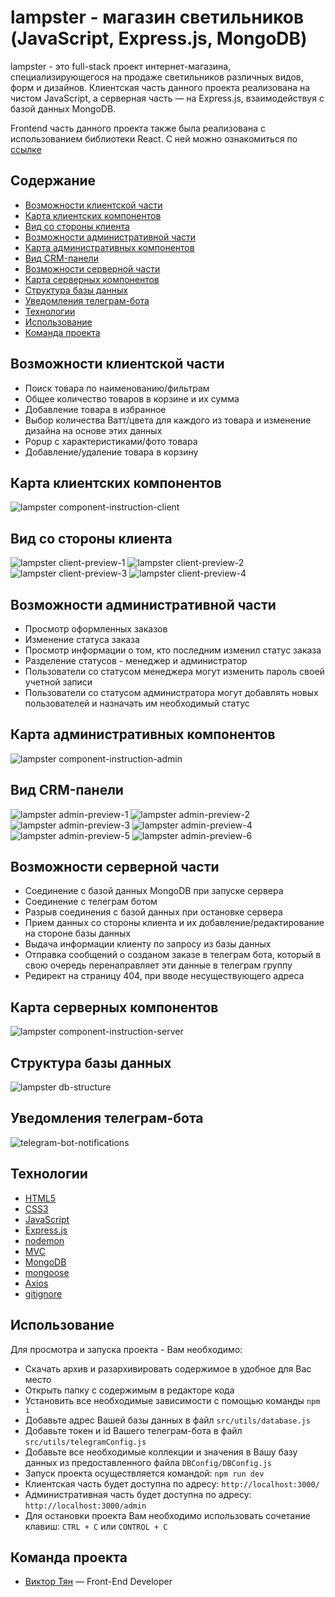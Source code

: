 # lampster - магазин светильников (JavaScript, Express.js, MongoDB)

lampster - это full-stack проект интернет-магазина, специализирующегося на продаже светильников различных видов, форм и дизайнов.
Клиентская часть данного проекта реализована на чистом JavaScript, а серверная часть — на Express.js, взаимодействуя с базой данных MongoDB.

Frontend часть данного проекта также была реализована с использованием библиотеки React. С ней можно ознакомиться по [ссылке](https://github.com/vityan99/lampster-react?tab=readme-ov-file)

## Содержание

- [Возможности клиентской части](#возможности-клиентской-части)
- [Карта клиентских компонентов](#карта-клиентских-компонентов)
- [Вид со стороны клиента](#вид-со-стороны-клиента)
- [Возможности административной части](#возможности-административной-части)
- [Карта административных компонентов](#карта-административных-компонентов)
- [Вид CRM-панели](#вид-crm-панели)
- [Возможности серверной части](#возможности-серверной-части)
- [Карта серверных компонентов](#карта-серверных-компонентов)
- [Структура базы данных](#структура-базы-данных)
- [Уведомления телеграм-бота](#уведомления-телеграм-бота)
- [Технологии](#технологии)
- [Использование](#использование)
- [Команда проекта](#команда-проекта)

## Возможности клиентской части

- Поиск товара по наименованию/фильтрам
- Общее количество товаров в корзине и их сумма
- Добавление товара в избранное
- Выбор количества Ватт/цвета для каждого из товара и изменение дизайна на основе этих данных
- Popup с характеристиками/фото товара
- Добавление/удаление товара в корзину

## Карта клиентских компонентов

![lampster component-instruction-client](https://github.com/vityan99/lampster-fullstack/blob/main/preview/client/client-components.jpg)

## Вид со стороны клиента

![lampster client-preview-1](https://github.com/vityan99/lampster-fullstack/blob/main/preview/client/client-preview-1.png)
![lampster client-preview-2](https://github.com/vityan99/lampster-fullstack/blob/main/preview/client/client-preview-2.png)
![lampster client-preview-3](https://github.com/vityan99/lampster-fullstack/blob/main/preview/client/client-preview-3.png)
![lampster client-preview-4](https://github.com/vityan99/lampster-fullstack/blob/main/preview/client/client-preview-4.png)

## Возможности административной части

- Просмотр оформленных заказов
- Изменение статуса заказа
- Просмотр информации о том, кто последним изменил статус заказа
- Разделение статусов - менеджер и администратор
- Пользователи со статусом менеджера могут изменить пароль своей учетной записи
- Пользователи со статусом администратора могут добавлять новых пользователей и назначать им необходимый статус

## Карта административных компонентов

![lampster component-instruction-admin](https://github.com/vityan99/lampster-fullstack/blob/main/preview/admin/admin-components.jpg)

## Вид CRM-панели

![lampster admin-preview-1](https://github.com/vityan99/lampster-fullstack/blob/main/preview/admin/admin-preview-1.png)
![lampster admin-preview-2](https://github.com/vityan99/lampster-fullstack/blob/main/preview/admin/admin-preview-2.png)
![lampster admin-preview-3](https://github.com/vityan99/lampster-fullstack/blob/main/preview/admin/admin-preview-3.png)
![lampster admin-preview-4](https://github.com/vityan99/lampster-fullstack/blob/main/preview/admin/admin-preview-4.png)
![lampster admin-preview-5](https://github.com/vityan99/lampster-fullstack/blob/main/preview/admin/admin-preview-5.png)
![lampster admin-preview-6](https://github.com/vityan99/lampster-fullstack/blob/main/preview/admin/admin-preview-6.png)

## Возможности серверной части

- Соединение с базой данных MongoDB при запуске сервера
- Соединение с телеграм ботом
- Разрыв соединения с базой данных при остановке сервера
- Прием данных со стороны клиента и их добавление/редактирование на стороне базы данных
- Выдача информации клиенту по запросу из базы данных
- Отправка сообщений о созданом заказе в телеграм бота, который в свою очередь перенаправляет эти данные в телеграм группу
- Редирект на страницу 404, при вводе несуществующего адреса

## Карта серверных компонентов

![lampster component-instruction-server](https://github.com/vityan99/lampster-fullstack/blob/main/preview/server/server-components.jpg)

## Структура базы данных

![lampster db-structure](https://github.com/vityan99/lampster-fullstack/blob/main/preview/database/db-structure.jpg)

## Уведомления телеграм-бота

![telegram-bot-notifications](https://github.com/vityan99/lampster-fullstack/blob/main/preview/telegram/telegram-bot-preview.png)

## Технологии

- [HTML5](https://html.com/html5/)
- [CSS3](https://www.w3schools.com/W3CSS/)
- [JavaScript](https://learn.javascript.ru/)
- [Express.js](https://expressjs.com/ru/)
- [nodemon](https://www.npmjs.com/package/nodemon)
- [MVC](https://habr.com/ru/articles/192256/)
- [MongoDB](https://www.mongodb.com/)
- [mongoose](https://mongoosejs.com/)
- [Axios](https://axios-http.com/)
- [gitignore](https://docs.gitignore.io/)

## Использование

Для просмотра и запуска проекта - Вам необходимо:

- Скачать архив и разархивировать содержимое в удобное для Вас место
- Открыть папку с содержимым в редакторе кода
- Установить все необходимые зависимости с помощью команды `npm i`
- Добавьте адрес Вашей базы данных в файл `src/utils/database.js`
- Добавьте токен и id Вашего телеграм-бота в файл `src/utils/telegramConfig.js`
- Добавьте все необходимые коллекции и значения в Вашу базу данных из предоставленного файла `DBConfig/DBConfig.js`
- Запуск проекта осуществляется командой: `npm run dev`
- Клиентская часть будет доступна по адресу: `http://localhost:3000/`
- Административная часть будет доступна по адресу: `http://localhost:3000/admin`
- Для остановки проекта Вам необходимо использовать сочетание клавиш: `CTRL + C` или `CONTROL + C`

## Команда проекта

- [Виктор Тян](https://t.me/vityan00) — Front-End Developer
